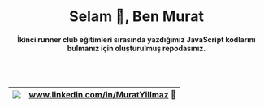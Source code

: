 <h1 align="center">Selam 👋, Ben Murat</h1>
<h4 align="center">İkinci runner club eğitimleri sırasında yazdığımız JavaScript kodlarını bulmanız için oluşturulmuş repodasınız.</h4>
<br>
<br>
<div align="center">

| <img src="https://img.shields.io/badge/LinkedIn-0077B5?style=for-the-badge&logo=linkedin&logoColor=white" /> | www.linkedin.com/in/MuratYillmaz 🤙 |
| ------------------------------------------------------------ | --------------------------------- |

</div>
